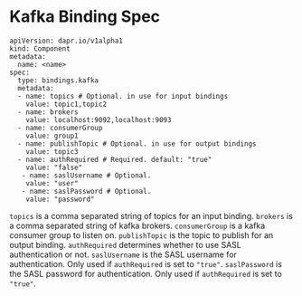 # Kafka Binding Spec

```
apiVersion: dapr.io/v1alpha1
kind: Component
metadata:
  name: <name>
spec:
  type: bindings.kafka
  metadata:
  - name: topics # Optional. in use for input bindings
    value: topic1,topic2
  - name: brokers
    value: localhost:9092,localhost:9093
  - name: consumerGroup
    value: group1
  - name: publishTopic # Optional. in use for output bindings
    value: topic3
  - name: authRequired # Required. default: "true"
    value: "false"
   - name: saslUsername # Optional.
    value: "user"
   - name: saslPassword # Optional.
    value: "password"
```

`topics` is a comma separated string of topics for an input binding.
`brokers` is a comma separated string of kafka brokers.
`consumerGroup` is a kafka consumer group to listen on.
`publishTopic` is the topic to publish for an output binding.
`authRequired` determines whether to use SASL authentication or not.
`saslUsername` is the SASL username for authentication. Only used if `authRequired` is set to `"true"`.
`saslPassword` is the SASL password for authentication. Only used if `authRequired` is set to `"true"`.
